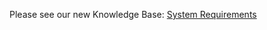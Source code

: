 Please see our new Knowledge Base: [System Requirements](https://support.emby.media/support/solutions/articles/44001159036-system-requirements)